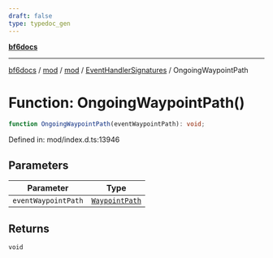 ```yaml
---
draft: false
type: typedoc_gen
---
```


[**bf6docs**](../../../../_index.md)

***

[bf6docs](../../../../_index.md) / [mod](../../../_index.md) / [mod](../../_index.md) / [EventHandlerSignatures](../_index.md) / OngoingWaypointPath

# Function: OngoingWaypointPath()

```ts
function OngoingWaypointPath(eventWaypointPath): void;
```

Defined in: mod/index.d.ts:13946

## Parameters

| Parameter | Type |
| ------ | ------ |
| `eventWaypointPath` | [`WaypointPath`](../../WaypointPath/_index.md) |

## Returns

`void`
